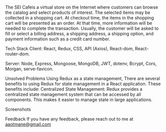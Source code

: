 
The SEI Cafeis a virtual store on the Internet where customers can browse the catalog and select products of interest. The selected items may be collected in a shopping cart. At checkout time, the items in the shopping cart will be presented as an order. At that time, more information will be needed to complete the transaction. Usually, the customer will be asked to fill or select a billing address, a shipping address, a shipping option, and payment information such as a credit card number.

Tech Stack
Client: React, Redux, CSS, API (Axios), React-dom, React-router-dom.

Server: Node, Express, Mongoose, MongoDB, JWT, dotenv, Bcrypt, Cors, Morgan, serve-favicon.

Unsolved Problems
Using Redux as a state management, There are several benefits to using Redux for state management in a React application. These benefits include: Centralized State Management: Redux provides a centralized state management system that can be accessed by all components. This makes it easier to manage state in large applications.

Screenshots

Feedback
If you have any feedback, please reach out to me at aaotmane@gmail.com

